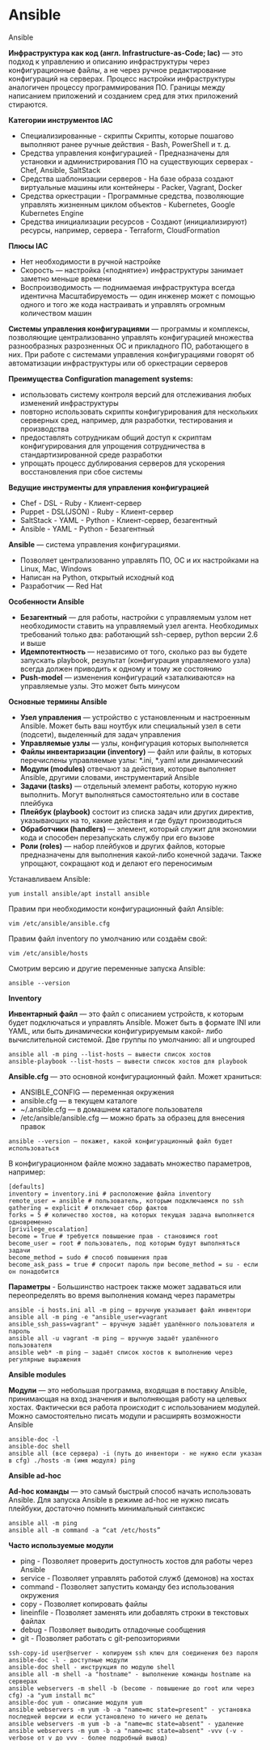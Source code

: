 # Ansible
Ansible

**Инфраструктура как код (англ. Infrastructure-as-Code; Iac)** — это подход к управлению и описанию инфраструктуры через конфигурационные файлы, а не через ручное редактирование конфигураций на серверах. Процесс настройки инфраструктуры аналогичен процессу программирования ПО. Границы между написанием приложений и созданием сред для этих приложений стираются.

**Категории инструментов IAC**
- Специализированные - скрипты Скрипты, которые пошагово выполняют ранее ручные действия - Bash, PowerShell и т. д.
- Средства управления конфигурацией - Предназначены для установки и администрирования ПО на существующих серверах - Chef, Ansible, SaltStack
- Средства шаблонизации серверов - На базе образа создают виртуальные машины или контейнеры - Packer, Vagrant, Docker
- Средства оркестрации - Программные средства, позволяющие управлять жизненным циклом объектов - Kubernetes, Google Kubernetes Engine
- Средства инициализации ресурсов - Создают (инициализируют) ресурсы, например, сервера - Terraform, CloudFormation

**Плюсы IAC**
- Нет необходимости в ручной настройке
- Скорость — настройка («поднятие») инфраструктуры занимает заметно меньше времени
- Воспроизводимость — поднимаемая инфраструктура всегда идентична
   Масштабируемость — один инженер может с помощью одного и того же кода настраивать и управлять огромным количеством машин

**Системы управления конфигурациями** — программы и комплексы, позволяющие централизованно управлять конфигурацией множества разнообразных разрозненных ОС и прикладного ПО, работающего в них. При работе с системами управления конфигурациями говорят об автоматизации инфраструктуры или об оркестрации серверов

**Преимущества Configuration management systems:**
- использовать систему контроля версий для отслеживания любых изменений инфраструктуры
- повторно использовать скрипты конфигурирования для нескольких серверных сред, например, для разработки, тестирования и производства
- предоставлять сотрудникам общий доступ к скриптам конфигурирования для упрощения сотрудничества в стандартизированной среде разработки
- упрощать процесс дублирования серверов для ускорения восстановления при сбое системы

**Ведущие инструменты для управления конфигурацией**
- Chef - DSL - Ruby - Клиент-сервер
- Puppet - DSL(JSON) - Ruby - Клиент-сервер 
- SaltStack - YAML - Python - Клиент-сервер, безагентный  
- Ansible - YAML - Python - Безагентный

**Ansible** — система управления конфигурациями.
- Позволяет централизованно управлять ПО, ОС и их настройками на Linux, Mac, Windows
- Написан на Python, открытый исходный код
- Разработчик — Red Hat

**Особенности Ansible**
- **Безагентный** — для работы, настройки с управляемым узлом нет необходимости ставить на управляемый узел агента. Необходимых требований только два: работающий ssh-сервер, python версии 2.6 и выше
- **Идемпотентность** — независимо от того, сколько раз вы будете запускать playbook, результат (конфигурация управляемого узла) всегда должен приводить к одному и тому же состоянию
- **Push-model** — изменения конфигураций «заталкиваются» на управляемые узлы. Это может быть минусом

**Основные термины Ansible**
- **Узел управления** — устройство с установленным и настроенным Ansible. Может быть ваш ноутбук или специальный узел в сети (подсети), выделенный для задач управления
- **Управляемые узлы** — узлы, конфигурация которых выполняется
- **Файлы инвентаризации (inventory)** — файл или файлы, в которых перечислены управляемые узлы: *.ini, *.yaml или динамический
- **Модули (modules)** отвечают за действия, которые выполняет Ansible, другими словами, инструментарий Ansible
- **Задачи (tasks)** — отдельный элемент работы, которую нужно выполнить. Могут выполняться самостоятельно или в составе плейбука
- **Плейбук (playbook)** состоит из списка задач или других директив, указывающих на то, какие действия и где будут производиться
- **Обработчики (handlers)** — элемент, который служит для экономии кода и способен перезапускать службу при его вызове
- **Роли (roles)** — набор плейбуков и других файлов, которые предназначены для выполнения какой-либо конечной задачи. Также упрощают, сокращают код и делают его переносимым

Устанавливаем Ansible:
```
yum install ansible/apt install ansible
```
Правим при необходимости конфигурационный файл Ansible:
```
vim /etc/ansible/ansible.cfg
```
Правим файл inventory по умолчанию или создаём свой:
```
vim /etc/ansible/hosts
```
Смотрим версию и другие переменные запуска Ansible:
```
ansible --version
```
**Inventory**

**Инвентарный файл** — это файл с описанием устройств, к которым будет подключаться и управлять Ansible. Может быть в формате INI или YAML, или быть динамически конфигурируемым какой- либо вычислительной системой. Две группы по умолчанию: all и ungrouped
```
ansible all -m ping --list-hosts — вывести список хостов
ansible-playbook --list-hosts — вывести список хостов для playbook
```
**Ansible.cfg** — это основной конфигурационный файл. Может храниться:
- ANSIBLE_CONFIG — переменная окружения
- ansible.cfg — в текущем каталоге
- ~/.ansible.cfg — в домашнем каталоге пользователя
- /etc/ansible/ansible.cfg — можно брать за образец для внесения правок
```
ansible --version — покажет, какой конфигурационный файл будет использоваться
```
В конфигурационном файле можно задавать множество параметров, например:
```
[defaults]
inventory = inventory.ini # расположение файла inventory
remote_user = ansible # пользователь, которым подключаемся по ssh
gathering = explicit # отключает сбор фактов
forks = 5 # количество хостов, на которых текущая задача выполняется одновременно
[privilege_escalation]
become = True # требуется повышение прав - становимся root
become_user = root # пользователь, под которым будут выполняться задачи
become_method = sudo # способ повышения прав
become_ask_pass = true # спросит пароль при become_method = su - если он понадобится
```
**Параметры** - Большинство настроек также может задаваться или переопределять во время выполнения команд через параметры
```
ansible -i hosts.ini all -m ping — вручную указывает файл инвентори
ansible all -m ping -e "ansible_user=vagrant
ansible_ssh_pass=vagrant" — вручную задаёт удалённого пользователя и пароль
ansible all -u vagrant -m ping — вручную задаёт удалённого пользователя
ansible web* -m ping — задаёт список хостов к выполнению через регулярные выражения
```
**Ansible modules** 

**Модули** — это небольшая программа, входящая в поставку Ansible, принимающая на вход значения и выполняющая работу на целевых хостах. Фактически вся работа происходит с использованием модулей. Можно самостоятельно писать модули и расширять возможности Ansible
```
ansible-doc -l
ansible-doc shell
ansible all (все сервера) -i (путь до инвентори - не нужно если указан в cfg) ./hosts -m (имя модуля) ping
```
**Ansible ad-hoc**

**Ad-hoc команды** — это самый быстрый способ начать использовать Ansible. Для запуска Ansible в режиме ad-hoc не нужно писать плейбуки, достаточно помнить минимальный синтаксис
```
ansible all -m ping
ansible all -m command -a “cat /etc/hosts”
```
**Часто используемые модули**

- ping - Позволяет проверить доступность хостов для работы через Ansible
- service - Позволяет управлять работой служб (демонов) на хостах
- command - Позволяет запустить команду без использования окружения
- copy - Позволяет копировать файлы
- lineinfile - Позволяет заменять или добавлять строки в текстовых файлах
- debug - Позволяет выводить отладочные сообщения
- git - Позволяет работать с git-репозиториями

```
ssh-copy-id user@server - копируем ssh ключ для соединения без пароля
ansible-doc -l - доступные модули
ansible-doc shell - инструкция по модулю shell
ansible all -m shell -a "hostname" - выполнение команды hostname на серверах
ansible webservers -m shell -b (become - повышение до root или через cfg) -a "yum install mc"
ansible-doc yum - описание модуля yum
ansible webservers -m yum -b -a "name=mc state=present" - установка последней версии и если установлено то ничего не делать
ansible webservers -m yum -b -a "name=mc state=absent" - удаление
ansible webservers -m yum -b -a "name=mc state=absent" -vvv (-v - verbose от v до vvv - более подробный вывод)
```
